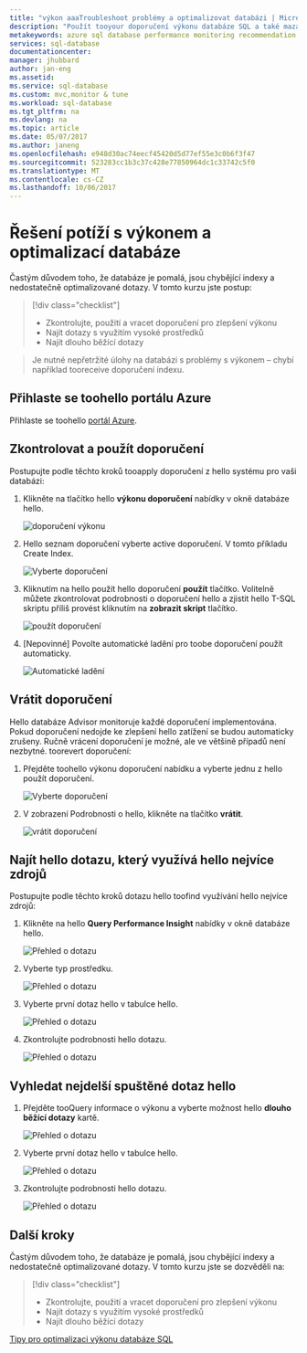 ```yaml
---
title: "výkon aaaTroubleshoot problémy a optimalizovat databázi | Microsoft Docs"
description: "Použít tooyour doporučení výkonu databáze SQL a také mazat jak hello toogain přehled o výkonu dotazů hello spuštěným pro vaši databázi"
metakeywords: azure sql database performance monitoring recommendation
services: sql-database
documentationcenter: 
manager: jhubbard
author: jan-eng
ms.assetid: 
ms.service: sql-database
ms.custom: mvc,monitor & tune
ms.workload: sql-database
ms.tgt_pltfrm: na
ms.devlang: na
ms.topic: article
ms.date: 05/07/2017
ms.author: janeng
ms.openlocfilehash: e948d30ac74eecf45420d5d77ef55e3c0b6f3f47
ms.sourcegitcommit: 523283cc1b3c37c428e77850964dc1c33742c5f0
ms.translationtype: MT
ms.contentlocale: cs-CZ
ms.lasthandoff: 10/06/2017
---
```

# <a name="troubleshoot-performance-issues-and-optimize-your-database"></a>Řešení potíží s výkonem a optimalizací databáze

Častým důvodem toho, že databáze je pomalá, jsou chybějící indexy a nedostatečně optimalizované dotazy. V tomto kurzu jste postup:
> [!div class="checklist"]
> * Zkontrolujte, použití a vracet doporučení pro zlepšení výkonu
> * Najít dotazy s využitím vysoké prostředků
> * Najít dlouho běžící dotazy

> Je nutné nepřetržité úlohy na databázi s problémy s výkonem – chybí například tooreceive doporučení indexu.
>

## <a name="log-in-toohello-azure-portal"></a>Přihlaste se toohello portálu Azure

Přihlaste se toohello [portál Azure](https://portal.azure.com/).

## <a name="review-and-apply-a-recommendation"></a>Zkontrolovat a použít doporučení

Postupujte podle těchto kroků tooapply doporučení z hello systému pro vaši databázi:

1. Klikněte na tlačítko hello **výkonu doporučení** nabídky v okně databáze hello.

    ![doporučení výkonu](./media/sql-database-performance-tutorial/perf_recommendations.png)

2. Hello seznam doporučení vyberte active doporučení. V tomto příkladu Create Index.

    ![Vyberte doporučení](./media/sql-database-performance-tutorial/create_index.png)

3. Kliknutím na hello použít hello doporučení **použít** tlačítko. Volitelně můžete zkontrolovat podrobnosti o doporučení hello a zjistit hello T-SQL skriptu příliš provést kliknutím na **zobrazit skript** tlačítko.

    ![použít doporučení](./media/sql-database-performance-tutorial/apply.png)

4. [Nepovinné] Povolte automatické ladění pro toobe doporučení použít automaticky.

    ![Automatické ladění](./media/sql-database-performance-tutorial/auto_tuning.png)

## <a name="revert-a-recommendation"></a>Vrátit doporučení

Hello databáze Advisor monitoruje každé doporučení implementována. Pokud doporučení nedojde ke zlepšení hello zatížení se budou automaticky zrušeny. Ručně vrácení doporučení je možné, ale ve většině případů není nezbytné. toorevert doporučení:

1. Přejděte toohello výkonu doporučení nabídku a vyberte jednu z hello použít doporučení.

    ![Vyberte doporučení](./media/sql-database-performance-tutorial/select.png)

2. V zobrazení Podrobnosti o hello, klikněte na tlačítko **vrátit**.

    ![vrátit doporučení](./media/sql-database-performance-tutorial/revert.png)

## <a name="find-hello-query-that-consumes-hello-most-resources"></a>Najít hello dotazu, který využívá hello nejvíce zdrojů

Postupujte podle těchto kroků dotazu hello toofind využívání hello nejvíce zdrojů:

1. Klikněte na hello **Query Performance Insight** nabídky v okně databáze hello.

    ![Přehled o dotazu](./media/sql-database-performance-tutorial/query_perf_insights.png)

2. Vyberte typ prostředku.

    ![Přehled o dotazu](./media/sql-database-performance-tutorial/select_resource_type.png)

3. Vyberte první dotaz hello v tabulce hello.

    ![Přehled o dotazu](./media/sql-database-performance-tutorial/select_query.png)

4. Zkontrolujte podrobnosti hello dotazu.

    ![Přehled o dotazu](./media/sql-database-performance-tutorial/query_details.png)

## <a name="find-hello-longest-running-query"></a>Vyhledat nejdelší spuštěné dotaz hello

1. Přejděte tooQuery informace o výkonu a vyberte možnost hello **dlouho běžící dotazy** kartě.

    ![Přehled o dotazu](./media/sql-database-performance-tutorial/long_running.png)

3. Vyberte první dotaz hello v tabulce hello.

    ![Přehled o dotazu](./media/sql-database-performance-tutorial/select_first_query.png)

4. Zkontrolujte podrobnosti hello dotazu.

    ![Přehled o dotazu](./media/sql-database-performance-tutorial/review_query_details.png)



## <a name="next-steps"></a>Další kroky 
Častým důvodem toho, že databáze je pomalá, jsou chybějící indexy a nedostatečně optimalizované dotazy. V tomto kurzu jste se dozvěděli na:
> [!div class="checklist"]
> * Zkontrolujte, použití a vracet doporučení pro zlepšení výkonu
> * Najít dotazy s využitím vysoké prostředků
> * Najít dlouho běžící dotazy

[Tipy pro optimalizaci výkonu databáze SQL](https://docs.microsoft.com/azure/sql-database/sql-database-troubleshoot-performance)

